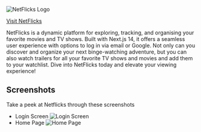 ![NetFlicks Logo](https://fzlrnxyvpzqrzaqcvdss.supabase.co/storage/v1/object/sign/Resources/netflicks_logo.png?token=eyJhbGciOiJIUzI1NiIsInR5cCI6IkpXVCJ9.eyJ1cmwiOiJSZXNvdXJjZXMvbmV0ZmxpY2tzX2xvZ28ucG5nIiwiaWF0IjoxNzA4MDgxMTY5LCJleHAiOjE3Mzk2MTcxNjl9.OBomwHOwDuR39ONhSAabdvUEpmoMmHpjHUVpqlveOLo&t=2024-02-16T10%3A59%3A29.881Z)

[Visit NetFlicks](https://netflicks.alwingeorge.dev)

NetFlicks is a dynamic platform for exploring, tracking, and organising your favorite movies and TV shows. Built with Next.js 14, it offers a seamless user experience with options to log in via email or Google. Not only can you discover and organize your next binge-watching adventure, but you can also watch trailers for all your favorite TV shows and movies and add them to your watchlist. Dive into NetFlicks today and elevate your viewing experience!

## Screenshots

Take a peek at Netflicks through these screenshots

- Login Screen
  ![Login Screen](https://fzlrnxyvpzqrzaqcvdss.supabase.co/storage/v1/object/sign/Resources/loginScreen.png?token=eyJhbGciOiJIUzI1NiIsInR5cCI6IkpXVCJ9.eyJ1cmwiOiJSZXNvdXJjZXMvbG9naW5TY3JlZW4ucG5nIiwiaWF0IjoxNzA4MDgxNDAwLCJleHAiOjE3Mzk2MTc0MDB9.3g9EgMG_FPakrWwV4W4i7Cp1mgFnL67fco57ApTxXeQ&t=2024-02-16T11%3A03%3A20.762Z)
- Home Page
  ![Home Page](https://fzlrnxyvpzqrzaqcvdss.supabase.co/storage/v1/object/sign/Resources/HomeScreen.png?token=eyJhbGciOiJIUzI1NiIsInR5cCI6IkpXVCJ9.eyJ1cmwiOiJSZXNvdXJjZXMvSG9tZVNjcmVlbi5wbmciLCJpYXQiOjE3MDgwODE0MjksImV4cCI6MTczOTYxNzQyOX0.pfSGpDIg1EcDC5oxu1V07CrBs-zBujfcHUfSetpBnYE&t=2024-02-16T11%3A03%3A49.987Z)

